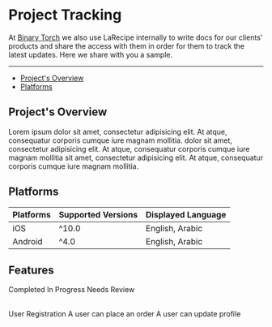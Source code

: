 # Project Tracking

At [Binary Torch](https://binarytorch.com.my/) we also use LaRecipe internally to write docs for our clients' products and share the access with them in order for them to track the latest updates. Here we share with you a sample.

---

- [Project's Overview](#overview)
- [Platforms](#platforms)

<a name="overview"></a>
## Project's Overview

Lorem ipsum dolor sit amet, consectetur adipisicing elit. At atque, consequatur corporis cumque iure magnam mollitia. dolor sit amet, consectetur adipisicing elit. At atque, consequatur corporis cumque iure magnam mollitia sit amet, consectetur adipisicing elit. At atque, consequatur corporis cumque iure magnam mollitia.

<a name="platforms"></a>
## Platforms

|Platforms|Supported Versions|Displayed Language|
|:-|:-|:-|
|iOS|^10.0|English, Arabic|
|Android|^4.0|English, Arabic|

## Features

<larecipe-badge type="success" rounded>Completed</larecipe-badge>
<larecipe-badge type="primary" rounded>In Progress</larecipe-badge>
<larecipe-badge type="warning" rounded>Needs Review</larecipe-badge>

<br>

<larecipe-card>
    User Registration
    <larecipe-progress type="success" :value="100"></larecipe-progress>
</larecipe-card>

<larecipe-card>
    A user can place an order
    <larecipe-progress type="primary" :value="40"></larecipe-progress>
</larecipe-card>

<larecipe-card>
    A user can update profile
    <larecipe-progress type="warning" :value="100"></larecipe-progress>
</larecipe-card>

<larecipe-newsletter></larecipe-newsletter>